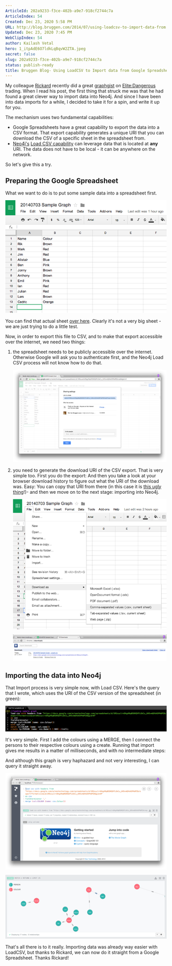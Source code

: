 ```yaml
---
ArticleId: 202a9233-f3ce-402b-a9e7-918cf2744c7a
ArticleIndex: 54
Created: Dec 23, 2020 5:58 PM
URL: http://blog.bruggen.com/2014/07/using-loadcsv-to-import-data-from.html
Updated: Dec 23, 2020 7:45 PM
WebClipIndex: 54
author: Kailash Vetal
hero: 1_itpAdE6O7ldkLqBqvW2ZTA.jpeg
secret: false
slug: 202a9233-f3ce-402b-a9e7-918cf2744c7a
status: publish-ready
title: Bruggen Blog- Using LoadCSV to Import data from Google Spreadsheet
---
```

My colleague [Rickard](https://twitter.com/rickardoberg) recently did a great [graphgist](http://gist.neo4j.org/?db50901283291f8ea22c) on [Elite:Dangerous](https://www.kickstarter.com/projects/1461411552/elite-dangerous) trading. When I read his post, the first thing that struck me was that he had found a great clever way to import data into Neo4j. And since I have been into data imports for a while, I decided to take it for a spin, and write it up for you.

The mechanism uses two fundamental capabilities:

- Google Spreadsheets have a great capability to export the data into a CSV format. That export capability generates a unique URI that you can download the CSV of a specific sheet in the spreadsheet from.
- [Neo4j's](http://www.neo4j.com/) [Load CSV capability](http://docs.neo4j.org/chunked/milestone/cypherdoc-importing-csv-files-with-cypher.html?_ga=1.218299163.349775399.1339575792) can leverage data that is located at **any** URI. The data does not have to be local - it can be anywhere on the network.

So let's give this a try.

## Preparing the Google Spreadsheet

What we want to do is to put some sample data into a spreadsheet first.

![54%2045b0560742714005b3c0e93a12be63dd/1-creatingagdoc.png](54%2045b0560742714005b3c0e93a12be63dd/1-creatingagdoc.png)

You can find that actual sheet [over here](https://docs.google.com/spreadsheets/d/1RSzuulrnDkg49q05DKQVFLGkCu_UH5vmQVkA5PHdPZA/edit?usp=sharing). Clearly it's not a very big sheet - we are just trying to do a little test.

Now, in order to export this file to CSV, and to make that export accessible over the internet, we need two things:

1. the spreadsheet needs to be publicly accessible over the internet. Otherwise Google will ask you to authenticate first, and the Neo4j Load CSV process will not know how to do that.

    ![54%2045b0560742714005b3c0e93a12be63dd/2-sharingofgdoc.png](54%2045b0560742714005b3c0e93a12be63dd/2-sharingofgdoc.png)

2. you need to generate the download URI of the CSV export. That is very simple too. First you do the export: And then you take a look at your browser download history to figure out what the URI of the download was. Easy:    You can copy that URI from there (in this case it is [this ugly thing](https://docs.google.com/a/neotechnology.com/spreadsheets/d/1RSzuulrnDkg49q05DKQVFLGkCu_UH5vmQVkA5PHdPZA/export?format=csv&id=1RSzuulrnDkg49q05DKQVFLGkCu_UH5vmQVkA5PHdPZA&gid=0)!)- and then we move on to the next stage: importing into Neo4j.

    ![54%2045b0560742714005b3c0e93a12be63dd/3-downoadingcsv.png](54%2045b0560742714005b3c0e93a12be63dd/3-downoadingcsv.png)

    ![54%2045b0560742714005b3c0e93a12be63dd/4-browserdownloadfolder.png](54%2045b0560742714005b3c0e93a12be63dd/4-browserdownloadfolder.png)

## Importing the data into Neo4j

That Import process is very simple now, with Load CSV. Here's the query that I wrote, which uses the URI of the CSV version of the spreadsheet (in green):

![54%2045b0560742714005b3c0e93a12be63dd/5-cypherimport.png](54%2045b0560742714005b3c0e93a12be63dd/5-cypherimport.png)

It's very simple. First I add the colours using a MERGE, then I connect the persons to their respective colours using a create. Running that import gives me results in a matter of milliseconds, and with no intermediate steps:

And although this graph is very haphazard and not very interesting, I can query it straight away.

![54%2045b0560742714005b3c0e93a12be63dd/6-runcypher.png](54%2045b0560742714005b3c0e93a12be63dd/6-runcypher.png)

![54%2045b0560742714005b3c0e93a12be63dd/7-result.png](54%2045b0560742714005b3c0e93a12be63dd/7-result.png)

That's all there is to it really. Importing data was already way easier with LoadCSV, but thanks to Rickard, we can now do it straight from a Google Spreadsheet. Thanks Rickard!
